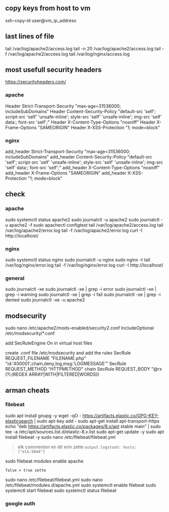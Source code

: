 ## copy keys from host to vm
ssh-copy-id user@vm_ip_address

## last lines of file
tail /var/log/apache2/access.log
tail -n 20 /var/log/apache2/access.log
tail -f /var/log/apache2/access.log
tail /var/log/nginx/access.log

## most usefull security headers
https://securityheaders.com/

### apache
Header Strict-Transport-Security "max-age=31536000; includeSubDomains"
Header Content-Security-Policy "default-src 'self'; script-src 'self' 'unsafe-inline'; style-src 'self' 'unsafe-inline'; img-src 'self' data:; font-src 'self';"
Header X-Content-Type-Options "nosniff"
Header X-Frame-Options "SAMEORIGIN"
Header X-XSS-Protection "1; mode=block"

### nginx

add_header Strict-Transport-Security "max-age=31536000; includeSubDomains"
add_header Content-Security-Policy "default-src 'self'; script-src 'self' 'unsafe-inline'; style-src 'self' 'unsafe-inline'; img-src 'self' data:; font-src 'self';"
add_header X-Content-Type-Options "nosniff"
add_header X-Frame-Options "SAMEORIGIN"
add_header X-XSS-Protection "1; mode=block"


## check

### apache
sudo systemctl status apache2
sudo journalctl -u apache2
sudo journalctl -u apache2 -f
sudo apachectl configtest
tail /var/log/apache2/access.log
tail /var/log/apache2/error.log
tail -f /var/log/apache2/error.log
curl -I http://localhost/

### nginx
sudo systemctl status nginx
sudo journalctl -u nginx
sudo nginx -t
tail /var/log/nginx/error.log
tail -f /var/log/nginx/error.log
curl -I http://localhost/

### general
sudo journalctl -xe
sudo journalctl -xe | grep -i error
sudo journalctl -xe | grep -i warning
sudo journalctl -xe | grep -i fail
sudo journalctl -xe | grep -i denied
sudo journalctl -xe -u apache2


## modsecurity

sudo nano /etc/apache2/mods-enabled/security2.conf
IncludeOptional /etc/modsecurity/*.conf

add SecRuleEngine On
in virtual host files

create .conf file
/etc/modsecurity
 and add the rules
SecRule REQUEST_FILENAME “FILENAME.php" "id:'400001',chain,deny,log,msg:’LOGMESSAGE'"
SecRule REQUEST_METHOD “HTTPMETHOD" chain
SecRule REQUEST_BODY "@rx (?i:(REGEX ARRAY|WITH|FILTERED|WORDS))



## arman cheats

### filebeat

sudo apt install gnupg -y
wget -qO - https://artifacts.elastic.co/GPG-KEY-elasticsearch | sudo apt-key add -
sudo apt-get install apt-transport-https
echo "deb https://artifacts.elastic.co/packages/8.x/apt stable main" | sudo tee -a /etc/apt/sources.list.d/elastic-8.x.list
sudo apt-get update -y
sudo apt install filebeat -y
sudo nano /etc/filebeat/filebeat.yml

> elk commenten
en dit erin zette
`
    output.logstash:
        hosts: ["elk:5044"]
`

sudo filebeat modules enable apache

`
false > true zette
`

sudo nano /etc/filebeat/filebeat.yml
sudo nano /etc/filebeat/modules.d/apache.yml
sudo systemctl enable filebeat
sudo systemctl start filebeat
sudo systemctl status filebeat

### google auth

<script src="https://accounts.google.com/gsi/client" async defer></script>


<div id="g_id_onload"
data-client_id="546079847280-boiq4h19f5jt62hdqfegar0l7ln109v5.apps.googleusercontent.com"data-callback="handleCredentialResponse">
</div>

<div class="g_id_signin" data-type="standard"></div>
